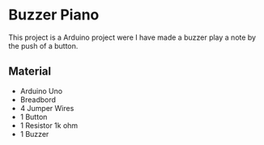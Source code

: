 # Buzzer Piano

This project is a Arduino project were I have made a buzzer play a note by the push of a button. 

## Material

 * Arduino Uno
 * Breadbord
 * 4 Jumper Wires
 * 1 Button 
 * 1 Resistor 1k ohm
 * 1 Buzzer
